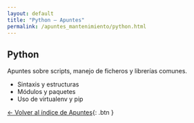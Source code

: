 ```yaml
---
layout: default
title: "Python — Apuntes"
permalink: /apuntes_mantenimiento/python.html
---
```


## Python

Apuntes sobre scripts, manejo de ficheros y librerías comunes.

- Sintaxis y estructuras
- Módulos y paquetes
- Uso de virtualenv y pip

[← Volver al índice de Apuntes](/apuntes/index.html){: .btn }
